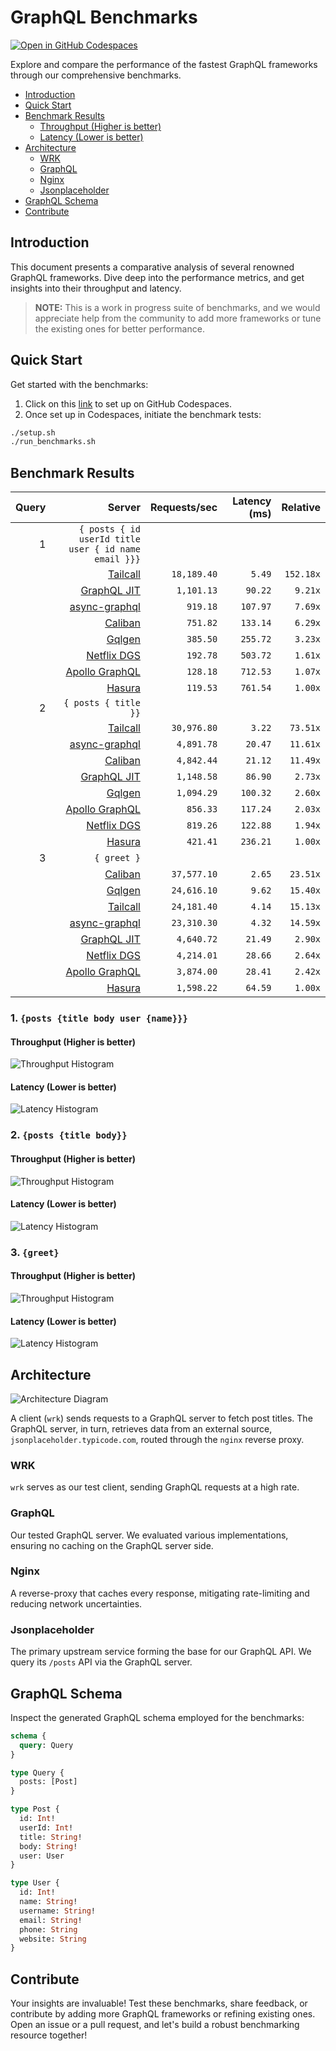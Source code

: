 # GraphQL Benchmarks <!-- omit from toc -->

[![Open in GitHub Codespaces](https://github.com/codespaces/badge.svg)](https://codespaces.new/tailcallhq/graphql-benchmarks)

Explore and compare the performance of the fastest GraphQL frameworks through our comprehensive benchmarks.

- [Introduction](#introduction)
- [Quick Start](#quick-start)
- [Benchmark Results](#benchmark-results)
  - [Throughput (Higher is better)](#throughput-higher-is-better)
  - [Latency (Lower is better)](#latency-lower-is-better)
- [Architecture](#architecture)
  - [WRK](#wrk)
  - [GraphQL](#graphql)
  - [Nginx](#nginx)
  - [Jsonplaceholder](#jsonplaceholder)
- [GraphQL Schema](#graphql-schema)
- [Contribute](#contribute)

[Tailcall]: https://github.com/tailcallhq/tailcall
[Gqlgen]: https://github.com/99designs/gqlgen
[Apollo GraphQL]: https://github.com/apollographql/apollo-server
[Netflix DGS]: https://github.com/netflix/dgs-framework
[Caliban]: https://github.com/ghostdogpr/caliban
[async-graphql]: https://github.com/async-graphql/async-graphql
[Hasura]: https://github.com/hasura/graphql-engine
[GraphQL JIT]: https://github.com/zalando-incubator/graphql-jit

## Introduction

This document presents a comparative analysis of several renowned GraphQL frameworks. Dive deep into the performance metrics, and get insights into their throughput and latency.

> **NOTE:** This is a work in progress suite of benchmarks, and we would appreciate help from the community to add more frameworks or tune the existing ones for better performance.

## Quick Start

Get started with the benchmarks:

1. Click on this [link](https://codespaces.new/tailcallhq/graphql-benchmarks) to set up on GitHub Codespaces.
2. Once set up in Codespaces, initiate the benchmark tests:

```bash
./setup.sh
./run_benchmarks.sh
```

## Benchmark Results

<!-- PERFORMANCE_RESULTS_START -->

| Query | Server | Requests/sec | Latency (ms) | Relative |
|-------:|--------:|--------------:|--------------:|---------:|
| 1 | `{ posts { id userId title user { id name email }}}` |
|| [Tailcall] | `18,189.40` | `5.49` | `152.18x` |
|| [GraphQL JIT] | `1,101.13` | `90.22` | `9.21x` |
|| [async-graphql] | `919.18` | `107.97` | `7.69x` |
|| [Caliban] | `751.82` | `133.14` | `6.29x` |
|| [Gqlgen] | `385.50` | `255.72` | `3.23x` |
|| [Netflix DGS] | `192.78` | `503.72` | `1.61x` |
|| [Apollo GraphQL] | `128.18` | `712.53` | `1.07x` |
|| [Hasura] | `119.53` | `761.54` | `1.00x` |
| 2 | `{ posts { title }}` |
|| [Tailcall] | `30,976.80` | `3.22` | `73.51x` |
|| [async-graphql] | `4,891.78` | `20.47` | `11.61x` |
|| [Caliban] | `4,842.44` | `21.12` | `11.49x` |
|| [GraphQL JIT] | `1,148.58` | `86.90` | `2.73x` |
|| [Gqlgen] | `1,094.29` | `100.32` | `2.60x` |
|| [Apollo GraphQL] | `856.33` | `117.24` | `2.03x` |
|| [Netflix DGS] | `819.26` | `122.88` | `1.94x` |
|| [Hasura] | `421.41` | `236.21` | `1.00x` |
| 3 | `{ greet }` |
|| [Caliban] | `37,577.10` | `2.65` | `23.51x` |
|| [Gqlgen] | `24,616.10` | `9.62` | `15.40x` |
|| [Tailcall] | `24,181.40` | `4.14` | `15.13x` |
|| [async-graphql] | `23,310.30` | `4.32` | `14.59x` |
|| [GraphQL JIT] | `4,640.72` | `21.49` | `2.90x` |
|| [Netflix DGS] | `4,214.01` | `28.66` | `2.64x` |
|| [Apollo GraphQL] | `3,874.00` | `28.41` | `2.42x` |
|| [Hasura] | `1,598.22` | `64.59` | `1.00x` |

<!-- PERFORMANCE_RESULTS_END -->



### 1. `{posts {title body user {name}}}`
#### Throughput (Higher is better)

![Throughput Histogram](assets/req_sec_histogram1.png)

#### Latency (Lower is better)

![Latency Histogram](assets/latency_histogram1.png)

### 2. `{posts {title body}}`
#### Throughput (Higher is better)

![Throughput Histogram](assets/req_sec_histogram2.png)

#### Latency (Lower is better)

![Latency Histogram](assets/latency_histogram2.png)

### 3. `{greet}`
#### Throughput (Higher is better)

![Throughput Histogram](assets/req_sec_histogram3.png)

#### Latency (Lower is better)

![Latency Histogram](assets/latency_histogram3.png)

## Architecture

![Architecture Diagram](assets/architecture.png)

A client (`wrk`) sends requests to a GraphQL server to fetch post titles. The GraphQL server, in turn, retrieves data from an external source, `jsonplaceholder.typicode.com`, routed through the `nginx` reverse proxy.

### WRK

`wrk` serves as our test client, sending GraphQL requests at a high rate.

### GraphQL

Our tested GraphQL server. We evaluated various implementations, ensuring no caching on the GraphQL server side.

### Nginx

A reverse-proxy that caches every response, mitigating rate-limiting and reducing network uncertainties.

### Jsonplaceholder

The primary upstream service forming the base for our GraphQL API. We query its `/posts` API via the GraphQL server.

## GraphQL Schema

Inspect the generated GraphQL schema employed for the benchmarks:

```graphql
schema {
  query: Query
}

type Query {
  posts: [Post]
}

type Post {
  id: Int!
  userId: Int!
  title: String!
  body: String!
  user: User
}

type User {
  id: Int!
  name: String!
  username: String!
  email: String!
  phone: String
  website: String
}
```

## Contribute

Your insights are invaluable! Test these benchmarks, share feedback, or contribute by adding more GraphQL frameworks or refining existing ones. Open an issue or a pull request, and let's build a robust benchmarking resource together!
